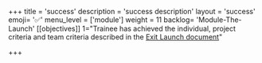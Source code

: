 +++
title = 'success'
description = 'success description'
layout = 'success'
emoji= '✅'
menu_level = ['module']
weight = 11
backlog= 'Module-The-Launch'
[[objectives]]
1="Trainee has achieved the individual, project criteria and team criteria described in the [Exit Launch document](https://docs.google.com/document/d/1eS6sYRP8Jw-siL_cqA-ql_13XWbWhMJlTx9d0H4b47A/edit#heading=h.dy5up1lc4fq)"

+++
